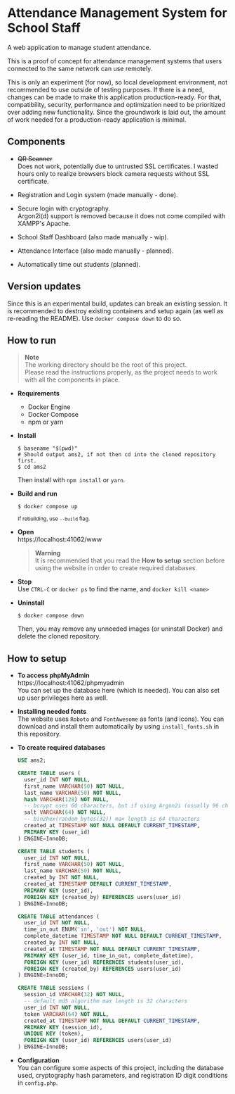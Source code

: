 # Attendance Management System for School Staff

A web application to manage student attendance.

This is a proof of concept for attendance management systems that users connected to the same network can use remotely.   

This is only an experiment (for now), so local development environment, not recommended to use outside of testing purposes. If there is a need, changes can be made to make this application production-ready. For that, compatibility, security, performance and optimization need to be prioritized over adding new functionality. Since the groundwork is laid out, the amount of work needed for a production-ready application is minimal.  


## Components  
- ~~QR Scanner~~  
  Does not work, potentially due to untrusted SSL certificates. I wasted hours only to realize browsers block camera requests without SSL certificate.   

- Registration and Login system (made manually - done).  

- Secure login with cryptography.  
  Argon2i(d) support is removed because it does not come compiled with XAMPP's Apache.

- School Staff Dashboard (also made manually - wip).  

- Attendance Interface (also made manually - planned).  

- Automatically time out students (planned).  

## Version updates
Since this is an experimental build, updates can break an existing session. It is recommended to destroy existing containers and setup again (as well as re-reading the README). Use `docker compose down` to do so.

## How to run
> **Note**  
> The working directory should be the root of this project.  
> Please read the instructions properly, as the project needs to work with all the components in place.

* **Requirements**  
  - Docker Engine
  - Docker Compose
  - npm or yarn

* **Install**  
  ```pwsh
  $ basename "$(pwd)"
  # Should output ams2, if not then cd into the cloned repository first.
  $ cd ams2
  ```
  Then install with `npm install` or `yarn`.

* **Build and run**  
  ```pwsh
  $ docker compose up
  ```
  <sup> If rebuilding, use `--build` flag.

* **Open**  
  https://localhost:41062/www
  > **Warning**  
  > It is recommended that you read the **How to setup** section before using the website in order to create required databases.

* **Stop**  
  Use `CTRL-C` or `docker ps` to find the name, and `docker kill <name>`

* **Uninstall**  
  ```pwsh
  $ docker compose down
  ```
  Then, you may remove any unneeded images (or uninstall Docker) and delete the cloned repository.

## How to setup

* **To access phpMyAdmin**  
  https://localhost:41062/phpmyadmin  
  You can set up the database here (which is needed). You can also set up user privileges here as well.

* **Installing needed fonts**  
  The website uses `Roboto` and `FontAwesome` as fonts (and icons).
  You can download and install them automatically by using `install_fonts.sh` in this repository. 

* **To create required databases**  
  ```sql
  USE ams2;

  CREATE TABLE users (
    user_id INT NOT NULL,
    first_name VARCHAR(50) NOT NULL,
    last_name VARCHAR(50) NOT NULL,
    hash VARCHAR(128) NOT NULL,
    -- bcrypt uses 60 characters, but if using Argon2i (usually 96 characters or more) then setting VARCHAR(192) may be sufficient
    salt VARCHAR(64) NOT NULL,
    -- bin2hex(random_bytes(32)) max length is 64 characters
    created_at TIMESTAMP NOT NULL DEFAULT CURRENT_TIMESTAMP,
    PRIMARY KEY (user_id)
  ) ENGINE=InnoDB;

  CREATE TABLE students (
    user_id INT NOT NULL,
    first_name VARCHAR(50) NOT NULL,
    last_name VARCHAR(50) NOT NULL,
    created_by INT NOT NULL,
    created_at TIMESTAMP DEFAULT CURRENT_TIMESTAMP,
    PRIMARY KEY (user_id),
    FOREIGN KEY (created_by) REFERENCES users(user_id)
  ) ENGINE=InnoDB;

  CREATE TABLE attendances (
    user_id INT NOT NULL,
    time_in_out ENUM('in', 'out') NOT NULL,
    complete_datetime TIMESTAMP NOT NULL DEFAULT CURRENT_TIMESTAMP,
    created_by INT NOT NULL,
    created_at TIMESTAMP NOT NULL DEFAULT CURRENT_TIMESTAMP,
    PRIMARY KEY (user_id, time_in_out, complete_datetime),
    FOREIGN KEY (user_id) REFERENCES students(user_id),
    FOREIGN KEY (created_by) REFERENCES users(user_id)
  ) ENGINE=InnoDB;

  CREATE TABLE sessions (
    session_id VARCHAR(32) NOT NULL,
    -- default md5 algorithm max length is 32 characters
    user_id INT NOT NULL,
    token VARCHAR(64) NOT NULL,
    created_at TIMESTAMP NOT NULL DEFAULT CURRENT_TIMESTAMP,
    PRIMARY KEY (session_id),
    UNIQUE KEY (token),
    FOREIGN KEY (user_id) REFERENCES users(user_id)
  ) ENGINE=InnoDB;

* **Configuration**  
  You can configure some aspects of this project, including the database used, cryptography hash parameters, and registration ID digit conditions in `config.php`.
